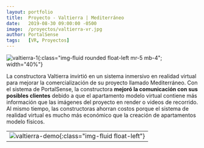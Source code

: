 ```yaml
---
layout: portfolio
title:  Proyecto - Valtierra | Mediterráneo
date:   2019-08-30 09:00:00 -0500
image:  /proyectos/valtierra-vr.jpg
author: PortalSense
tags:   [VR, Proyectos]
---
```



![valtierra-1]({{site.baseurl}}/assets/images/portfolio/proyectos/valtierra-vr.jpg){:class="img-fluid rounded float-left mr-5 mb-4"; width="40%"}

La constructora Valtierra invirtió en un sistema inmersivo en realidad virtual para mejorar la comercialización de su proyecto llamado Mediterráneo. Con el sistema de PortalSense, la constructora **mejoró la comunicación con sus posibles clientes** debido a que el apartamento modelo virtual contiene más información que las imágenes del proyecto en render o videos de recorrido. Al mismo tiempo, las constructoras ahorran costos porque el sistema de realidad virtual es mucho más económico que la creación de apartamentos modelo físicos.

||
|---|
|![valtierra-demo]({{site.baseurl}}/assets/images/portfolio/proyectos/valtierra-vr-demo.jpg){:class="img-fluid float-left"}|
